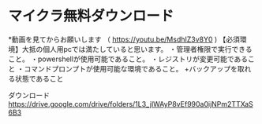 # マイクラ無料ダウンロード
*動画を見てからお願いします （ https://youtu.be/MsdhIZ3v8Y0 )
【必須環境】大抵の個人用pcでは満たしていると思います。
・管理者権限で実行できること。
・powershellが使用可能であること。
・レジストリが変更可能であること
・コマンドプロンプトが使用可能な環境であること。
+バックアップを取れる状態であること

ダウンロード
https://drive.google.com/drive/folders/1L3_jlWAyP8vEf990a0ijNPm2TTXaS6B3
